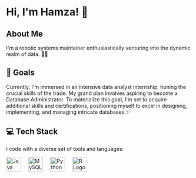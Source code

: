 # Hi, I'm Hamza! 👋

## About Me

I'm a robotic systems maintainer enthusiastically venturing into the dynamic realm of data. 💾💼

## 🎯 Goals

Currently, I'm immersed in an intensive data analyst internship, honing the crucial skills of the trade. My grand plan involves aspiring to become a Database Administrator. To materialize this goal, I'm set to acquire additional skills and certifications, positioning myself to excel in designing, implementing, and managing intricate databases.✨

## 💻 Tech Stack

I code with a diverse set of tools and languages:

<div align="left">
  <img src="https://cdn.jsdelivr.net/gh/devicons/devicon/icons/java/java-original.svg" height="40" alt="Java Logo" />
  <img width="12" />
  <img src="https://cdn.jsdelivr.net/gh/devicons/devicon/icons/mysql/mysql-original.svg" height="40" alt="MySQL Logo" />
  <img width="12" />
  <img src="https://cdn.jsdelivr.net/gh/devicons/devicon/icons/python/python-original.svg" height="40" alt="Python Logo" />
  <img width="12" />
  <img src="https://cdn.jsdelivr.net/gh/devicons/devicon/icons/r/r-original.svg" height="40" alt="R Logo" />
</div>
